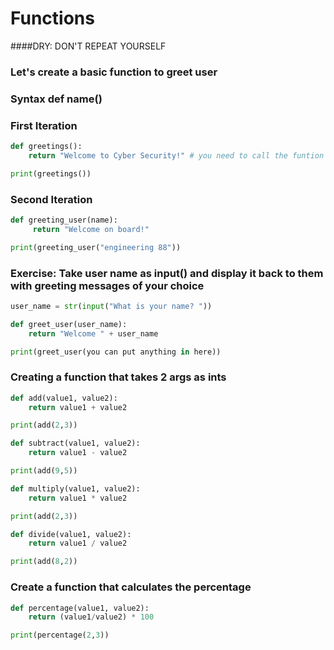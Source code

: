 # Functions 
####DRY: DON'T REPEAT YOURSELF 

### Let's create a basic function to greet user 
### Syntax def name()

### First Iteration
```python
def greetings():
    return "Welcome to Cyber Security!" # you need to call the funtion in order for you to execute the command

print(greetings())
```
### Second Iteration
```python
def greeting_user(name):
     return "Welcome on board!"

print(greeting_user("engineering 88"))
```


### Exercise: Take user name as input() and display it back to them with greeting messages of your choice
```python
user_name = str(input("What is your name? "))

def greet_user(user_name):
    return "Welcome " + user_name

print(greet_user(you can put anything in here))
```
### Creating a function that takes 2 args as ints

```python
def add(value1, value2):
    return value1 + value2

print(add(2,3))

def subtract(value1, value2):
    return value1 - value2

print(add(9,5))

def multiply(value1, value2):
    return value1 * value2

print(add(2,3))

def divide(value1, value2):
    return value1 / value2

print(add(8,2))
```

### Create a function that calculates the percentage
```python
def percentage(value1, value2):
    return (value1/value2) * 100

print(percentage(2,3))
```
